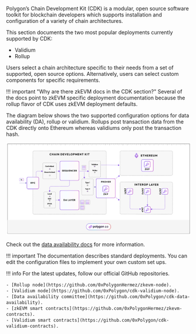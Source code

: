 Polygon’s Chain Development Kit (CDK) is a modular, open source software toolkit for blockchain developers which supports installation and configuration of a variety of chain architectures.  

This section documents the two most popular deployments currently supported by CDK:

- Validium
- Rollup

Users select a chain architecture specific to their needs from a set of supported, open source options. Alternatively, users can select custom components for specific requirements. 

!!! important "Why are there zkEVM docs in the CDK section?"
     Several of the docs point to zkEVM specific deployment documentation because the rollup flavor of CDK uses zkEVM deployment defaults.

The diagram below shows the two supported configuration options for data availability (DA), rollup or validium. Rollups post transaction data from the CDK directly onto Ethereum whereas validiums only post the transaction hash.

![CDK architecture choices](../img/cdk/cdk-architecture.png)

Check out the [data availability docs](concepts/dac.md) for more information.

!!! important
    The documentation describes standard deployments. You can edit the configuration files to implement your own custom set ups.

!!! info
    For the latest updates, follow our official GitHub repositories.

    - [Rollup node](https://github.com/0xPolygonHermez/zkevm-node).
    - [Validium node](https://github.com/0xPolygon/cdk-validium-node).
    - [Data availability committee](https://github.com/0xPolygon/cdk-data-availability).
    - [zkEVM smart contracts](https://github.com/0xPolygonHermez/zkevm-contracts).
    - [Validium smart contracts](https://github.com/0xPolygon/cdk-validium-contracts).
